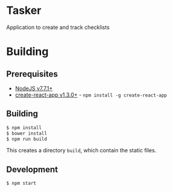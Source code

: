 # Tasker
Application to create and track checklists

# Building
## Prerequisites
- [NodeJS v7.7.1+](https://nodejs.org/en/)
- [create-react-app v1.3.0+](https://github.com/facebookincubator/create-react-app) - `npm install -g create-react-app`

## Building
```sh
$ npm install
$ bower install
$ npm run build
```
This creates a directory `build`, which contain the static files.

## Development
```sh
$ npm start
```
